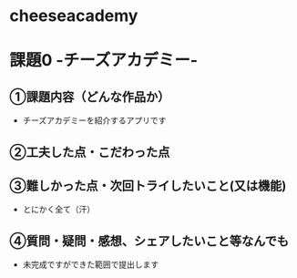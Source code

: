 # cheeseacademy
# 課題0 -チーズアカデミー-

## ①課題内容（どんな作品か）
- チーズアカデミーを紹介するアプリです

## ②工夫した点・こだわった点

## ③難しかった点・次回トライしたいこと(又は機能)
- とにかく全て（汗）

## ④質問・疑問・感想、シェアしたいこと等なんでも
- 未完成ですができた範囲で提出します
